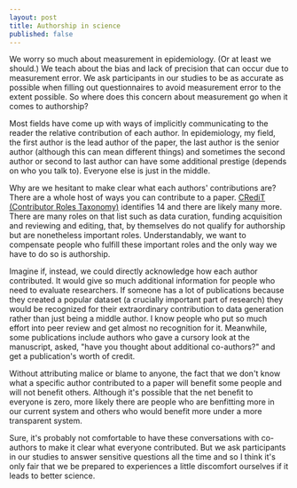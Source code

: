 ```yaml
---
layout: post
title: Authorship in science
published: false
---
```


We worry so much about measurement in epidemiology. (Or at least we should.) We teach about the bias and lack of precision that can occur due to measurement error. We ask participants in our studies to be as accurate as possible when filling out questionnaires to avoid measurement error to the extent possible. So where does this concern about measurement go when it comes to authorship?

Most fields have come up with ways of implicitly communicating to the reader the relative contribution of each author. In epidemiology, my field, the first author is the lead author of the paper, the last author is the senior author (although this can mean different things) and sometimes the second author or second to last author can have some additional prestige (depends on who you talk to). Everyone else is just in the middle.

Why are we hesitant to make clear what each authors' contributions are? There are a whole host of ways you can contribute to a paper. [CRediT (Contributor Roles Taxonomy)](https://www.casrai.org/credit.html) identifies 14 and there are likely many more. There are many roles on that list such as data curation, funding acquisition and reviewing and editing, that, by themselves do not qualify for authorship but are nonetheless important roles. Understandably, we want to compensate people who fulfill these important roles and the only way we have to do so is authorship.

Imagine if, instead, we could directly acknowledge how each author contributed. It would give so much additional information for people who need to evaluate researchers. If someone has a lot of publications because they created a popular dataset (a crucially important part of research) they would be recognized for their extraordinary contribution to data generation rather than just being a middle author. I know people who put so much effort into peer review and get almost no recognition for it. Meanwhile, some publications include authors who gave a cursory look at the manuscript, asked, "have you thought about additional co-authors?" and get a publication's worth of credit.  

Without attributing malice or blame to anyone, the fact that we don't know what a specific author contributed to a paper will benefit some people and will not benefit others. Although it's possible that the net benefit to everyone is zero, more likely there are people who are benfitting more in our current system and others who would benefit more under a more transparent system. 

Sure, it's probably not comfortable to have these conversations with co-authors to make it clear what everyone contributed. But we ask participants in our studies to answer sensitive questions all the time and so I think it's only fair that we be prepared to experiences a little discomfort ourselves if it leads to better science. 
